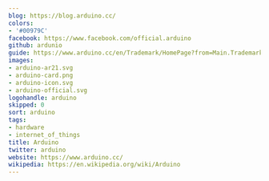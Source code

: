 ```yaml
---
blog: https://blog.arduino.cc/
colors:
- '#00979C'
facebook: https://www.facebook.com/official.arduino
github: ardunio
guide: https://www.arduino.cc/en/Trademark/HomePage?from=Main.Trademark
images:
- arduino-ar21.svg
- arduino-card.png
- arduino-icon.svg
- arduino-official.svg
logohandle: arduino
skipped: 0
sort: arduino
tags:
- hardware
- internet_of_things
title: Arduino
twitter: arduino
website: https://www.arduino.cc/
wikipedia: https://en.wikipedia.org/wiki/Arduino
---
```


